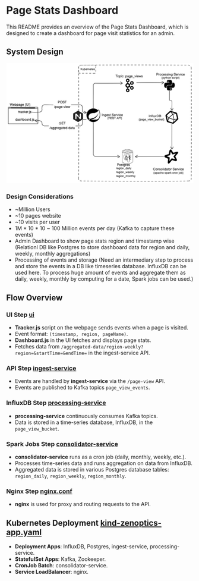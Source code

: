 # Page Stats Dashboard

This README provides an overview of the Page Stats Dashboard, which is designed to create a dashboard for page visit statistics for an admin.

## System Design
![system-dig-page-stats.png](system-dig-page-stats.png)

### Design Considerations
- ~Million Users
- ~10 pages website
- ~10 visits per user
- 1M * 10 * 10 ~ 100 Million events per day (Kafka to capture these events)
- Admin Dashboard to show page stats region and timestamp wise (Relationl DB like Postgres to store dashboard data for region and daily, weekly, monthly aggregations)
- Processing of events and storage (Need an intermediary step to process and store the events in a DB like timeseries database. InfluxDB can be used here. To process huge amount of events and aggregate them as daily, weekly, monthly by computing for a date, Spark jobs can be used.)

## Flow Overview

### UI Step [ui](ui)
- **Tracker.js** script on the webpage sends events when a page is visited.
- Event format: `(timestamp, region, pageName)`.
- **Dashboard.js** in the UI fetches and displays page stats.
- Fetches data from `/aggregated-data/region-weekly?region=&startTime=&endTime=` in the ingest-service API.


### API Step [ingest-service](ingest-service)
- Events are handled by **ingest-service** via the `/page-view` API.
- Events are published to Kafka topics `page_view_events`.

### InfluxDB Step [processing-service](processing-service)
- **processing-service** continuously consumes Kafka topics.
- Data is stored in a time-series database, InfluxDB, in the `page_view_bucket`.

### Spark Jobs Step [consolidator-service](consolidator-service)
- **consolidator-service** runs as a cron job (daily, monthly, weekly, etc.).
- Processes time-series data and runs aggregation on data from InfluxDB.
- Aggregated data is stored in various Postgres database tables: `region_daily`, `region_weekly`, `region_monthly`.

### Nginx Step [nginx.conf](ui/nginx.conf)
- **nginx** is used for proxy and routing requests to the API.

## Kubernetes Deployment [kind-zenoptics-app.yaml](kind-zenoptics-app.yaml)
- **Deployment Apps**: InfluxDB, Postgres, ingest-service, processing-service.
- **StatefulSet Apps**: Kafka, Zookeeper.
- **CronJob Batch**: consolidator-service.
- **Service LoadBalancer**: nginx.
